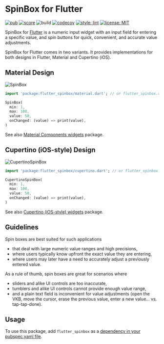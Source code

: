 # SpinBox for Flutter

[![pub](https://img.shields.io/pub/v/flutter_spinbox.svg)](https://pub.dev/packages/flutter_spinbox)
[![score](https://img.shields.io/pub/points/flutter_spinbox)](https://pub.dev/packages/flutter_spinbox/score)
![build](https://github.com/jpnurmi/flutter_spinbox/workflows/build/badge.svg)
[![codecov](https://codecov.io/gh/jpnurmi/flutter_spinbox/branch/main/graph/badge.svg)](https://codecov.io/gh/jpnurmi/flutter_spinbox)
[![style: lint](https://img.shields.io/badge/style-lint-4BC0F5.svg)](https://pub.dev/packages/lint)
[![license: MIT](https://img.shields.io/badge/license-MIT-yellow.svg)](https://opensource.org/licenses/MIT)

SpinBox for [Flutter](https://flutter.dev) is a numeric input widget with an input field for
entering a specific value, and spin buttons for quick, convenient, and accurate value adjustments.

SpinBox for Flutter comes in two variants. It provides implementations for both designs in Flutter,
Material and Cupertino (iOS).

## Material Design

![SpinBox](https://raw.githubusercontent.com/jpnurmi/flutter_spinbox/main/doc/images/spinbox.gif "SpinBox")

```dart
import 'package:flutter_spinbox/material.dart'; // or flutter_spinbox.dart for both

SpinBox(
  min: 1,
  max: 100,
  value: 50,
  onChanged: (value) => print(value),
)
```

See also [Material Components widgets](https://flutter.dev/docs/development/ui/widgets/material) package.

## Cupertino (iOS-style) Design

![CupertinoSpinBox](https://raw.githubusercontent.com/jpnurmi/flutter_spinbox/main/doc/images/cupertino_spinbox.gif "CupertinoSpinBox")

```dart
import 'package:flutter_spinbox/cupertino.dart'; // or flutter_spinbox.dart for both

CupertinoSpinBox(
  min: 1,
  max: 100,
  value: 50,
  onChanged: (value) => print(value),
)
```

See also [Cupertino (iOS-style) widgets](https://flutter.dev/docs/development/ui/widgets/cupertino) package.

## Guidelines

Spin boxes are best suited for such applications
- that deal with large numeric value ranges and high precisions,
- where users typically know upfront the exact value they are entering,
- where users may later have a need to accurately adjust a previously entered value.

As a rule of thumb, spin boxes are great for scenarios where
- sliders and alike UI controls are too inaccurate,
- tumblers and alike UI controls cannot provide enough value range,
- and a plain text field is inconvenient for value adjustments
 (open the VKB, move the cursor, erase the previous value, enter a new value... vs. tap-tap-done).

## Usage

To use this package, add `flutter_spinbox` as a [dependency in your pubspec.yaml file](https://flutter.io/platform-plugins/).
